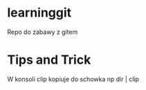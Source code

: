 # learninggit
Repo do zabawy z gitem

# Tips and Trick
W konsoli clip kopiuje do schowka np dir | clip